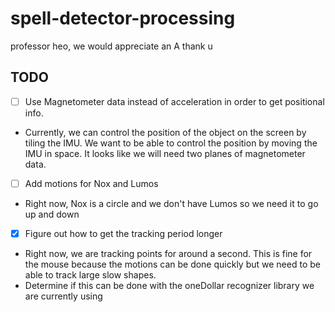 # spell-detector-processing
professor heo, we would appreciate an A thank u


## TODO
- [ ] Use Magnetometer data instead of acceleration in order to get positional info.
- Currently, we can control the position of the object on the screen by tiling the IMU. We want to be able to control the position by moving the IMU in space. It looks like we will need two planes of magnetometer data.
- [ ] Add motions for Nox and Lumos
- Right now, Nox is a circle and we don't have Lumos so we need it to go up and down
- [X] Figure out how to get the tracking period longer
- Right now, we are tracking points for around a second. This is fine for the mouse because the motions can be done quickly but we need to be able to track large slow shapes. 
- Determine if this can be done with the oneDollar recognizer library we are currently using
